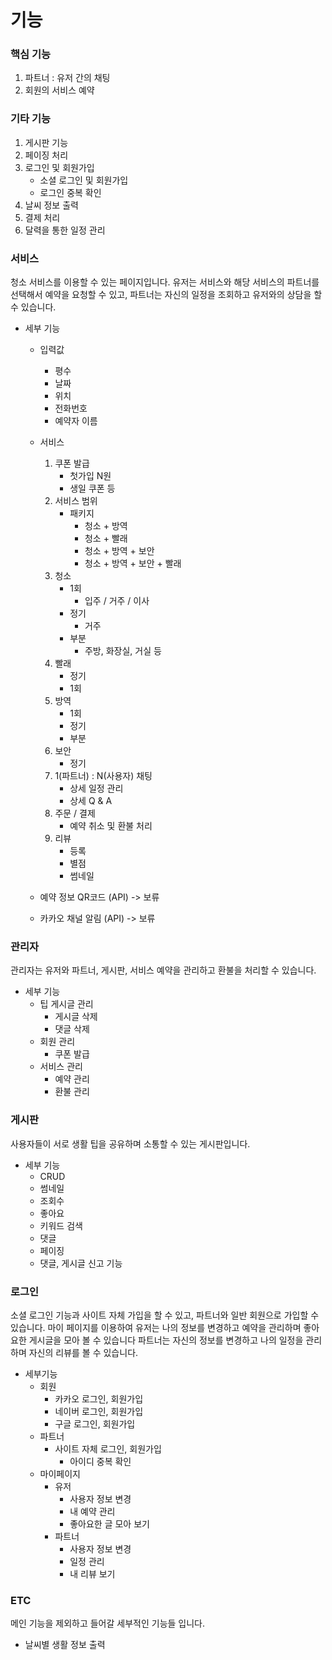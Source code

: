 # 기능

### 핵심 기능
1. 파트너 : 유저 간의 채팅
2. 회원의 서비스 예약

### 기타 기능
1. 게시판 기능
2. 페이징 처리
3. 로그인 및 회원가입
    - 소셜 로그인 및 회원가입
    - 로그인 중복 확인
4. 날씨 정보 출력
5. 결제 처리
6. 달력을 통한 일정 관리

### 서비스
청소 서비스를 이용할 수 있는 페이지입니다.
유저는 서비스와 해당 서비스의 파트너를 선택해서 예약을 요청할 수 있고,
파트너는 자신의 일정을 조회하고 유저와의 상담을 할 수 있습니다.

- 세부 기능
    - 입력값
        - 평수 
        - 날짜
        - 위치
        - 전화번호
        - 예약자 이름
    - 서비스
        1. 쿠폰 발급
            - 첫가입 N원
            - 생일 쿠폰 등
        2. 서비스 범위
            - 패키지
                - 청소 + 방역
                - 청소 + 빨래
                - 청소 + 방역 + 보안
                - 청소 + 방역 + 보안  + 빨래
        3. 청소
            - 1회
                - 입주 / 거주 / 이사
            - 정기
                - 거주
            - 부분
                - 주방, 화장실, 거실 등
        4. 빨래
            - 정기
            - 1회
        5. 방역
            - 1회
            - 정기
            - 부분
        6. 보안
            - 정기
        7. 1(파트너) : N(사용자) 채팅 
            - 상세 일정 관리
            - 상세 Q & A
        8. 주문 / 결제
            - 예약 취소 및 환불 처리
        9. 리뷰
            - 등록
            - 별점
            - 썸네일

    - 예약 정보 QR코드 (API) -> 보류
    - 카카오 채널 알림 (API) -> 보류

### 관리자
관리자는 유저와 파트너, 게시판, 서비스 예약을 관리하고 환불을 처리할 수 있습니다.

- 세부 기능
    - 팁 게시글 관리
        - 게시글 삭제
        - 댓글 삭제
    - 회원 관리
        - 쿠폰 발급
    - 서비스 관리
        - 예약 관리
        - 환불 관리

### 게시판
사용자들이 서로 생활 팁을 공유하며 소통할 수 있는 게시판입니다.

- 세부 기능
    - CRUD
    - 썸네일
    - 조회수
    - 좋아요
    - 키워드 검색
    - 댓글
    - 페이징
    - 댓글, 게시글 신고 기능

### 로그인
소셜 로그인 기능과 사이트 자체 가입을 할 수 있고, 파트너와 일반 회원으로 가입할 수 있습니다.
마이 페이지를 이용하여 유저는 나의 정보를 변경하고 예약을 관리하며 좋아요한 게시글을 모아 볼 수 있습니다
파트너는 자신의 정보를 변경하고 나의 일정을 관리하며 자신의 리뷰를 볼 수 있습니다.

- 세부기능
    - 회원
        - 카카오 로그인, 회원가입
        - 네이버 로그인, 회원가입
        - 구글 로그인, 회원가입
    - 파트너
        - 사이트 자체 로그인, 회원가입
            - 아이디 중복 확인
    - 마이페이지
        - 유저
            - 사용자 정보 변경
            - 내 예약 관리
            - 좋아요한 글 모아 보기
        - 파트너
            - 사용자 정보 변경
            - 일정 관리
            - 내 리뷰 보기

### ETC
메인 기능을 제외하고 들어갈 세부적인 기능들 입니다.

- 날씨별 생활 정보 출력
